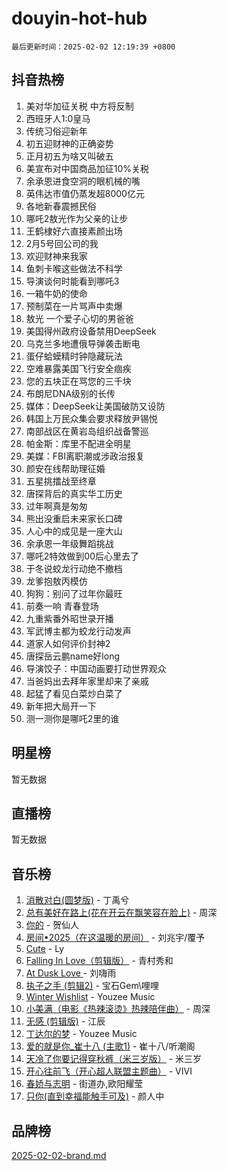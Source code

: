 # douyin-hot-hub

`最后更新时间：2025-02-02 12:19:39 +0800`

## 抖音热榜

1. 美对华加征关税 中方将反制
1. 西班牙人1:0皇马
1. 传统习俗迎新年
1. 初五迎财神的正确姿势
1. 正月初五为啥又叫破五
1. 美宣布对中国商品加征10%关税
1. 余承恩进食空洞的眼机械的嘴
1. 英伟达市值仍蒸发超8000亿元
1. 各地新春震撼民俗
1. 哪吒2敖光作为父亲的让步
1. 王鹤棣好六直接素颜出场
1. 2月5号回公司的我
1. 欢迎财神来我家
1. 鱼刺卡喉这些做法不科学
1. 导演谈何时能看到哪吒3
1. 一箱牛奶的使命
1. 预制菜在一片骂声中卖爆
1. 敖光 一个爱子心切的男爸爸
1. 美国得州政府设备禁用DeepSeek
1. 乌克兰多地遭俄导弹袭击断电
1. 蛋仔蛤蟆精时钟隐藏玩法
1. 空难暴露美国飞行安全痼疾
1. 您的五块正在骂您的三千块
1. 布朗尼DNA级别的长传
1. 媒体：DeepSeek让美国破防又设防
1. 韩国上万民众集会要求释放尹锡悦
1. 南部战区在黄岩岛组织战备警巡
1. 帕金斯：库里不配进全明星
1. 美媒：FBI离职潮或涉政治报复
1. 颜安在线帮助理征婚
1. 五星挑擂战至终章
1. 唐探背后的真实华工历史
1. 过年啊真是匆匆
1. 熊出没重启未来家长口碑
1. 人心中的成见是一座大山
1. 余承恩一年级舞蹈挑战
1. 哪吒2特效做到00后心里去了
1. 于冬说蛟龙行动绝不撤档
1. 龙爹抱敖丙模仿
1. 狗狗：别问了过年你最旺
1. 前奏一响 青春登场
1. 九重紫番外昭世录开播
1. 军武博主都为蛟龙行动发声
1. 道家人如何评价封神2
1. 唐探岳云鹏name好long
1. 导演饺子：中国动画要打动世界观众
1. 当爸妈出去拜年家里却来了亲戚
1. 起猛了看见白菜炒白菜了
1. 新年把大局开一下
1. 测一测你是哪吒2里的谁

## 明星榜

暂无数据

## 直播榜

暂无数据

## 音乐榜

1. [消散对白(圆梦版)](https://sf5-hl-cdn-tos.douyinstatic.com/obj/tos-cn-ve-2774/og4jB5I5IizzoZVAAAzWgBMAsMDWoArfwBOiFs) - 丁禹兮
1. [总有美好在路上(花在开云在飘笑容在脸上)](https://sf5-hl-cdn-tos.douyinstatic.com/obj/tos-cn-ve-2774/oU5u7NwtfBIvaNhoQBszOvAlRiAoiWAVVyBMq4) - 周深
1. [你的](https://sf5-hl-cdn-tos.douyinstatic.com/obj/tos-cn-ve-2774/oYuIeKf42jB7sEV6B2upMdpYAgfrQWj0FeRegh) - 贺仙人
1. [房间•2025（在这温暖的房间）](https://sf5-hl-cdn-tos.douyinstatic.com/obj/tos-cn-ve-2774/oMzJcnT8BgIetASeBfwfEeBQVNfACiCifhfZP7g) - 刘兆宇/覆予
1. [Cute](https://sf3-cdn-tos.douyinstatic.com/obj/tos-cn-ve-2774/o4IbIzHWKAAB4wsS5qMBRiiAlEBGTpQRNfFvuo) - Ly
1. [Falling In Love（剪辑版）](https://sf5-hl-cdn-tos.douyinstatic.com/obj/tos-cn-ve-2774/o8ajpA8zzgBPahbBIO8AcKGBLJezFCRd1wfP9f) - 青村秀和
1. [ At Dusk  Love ](https://sf5-hl-cdn-tos.douyinstatic.com/obj/tos-cn-ve-2774/o8CrpCf5CaYgI4ZrtQgMQAFEfuGqNnRSDQAPBc) - 刘嗨雨
1. [执子之手 (剪辑2)](https://sf5-hl-cdn-tos.douyinstatic.com/obj/tos-cn-ve-2774/oUoZLQjCc31XzqsBnBQUNgeKtYPBcgbFDwtfcu) - 宝石Gem\哩哩
1. [Winter Wishlist](https://sf3-cdn-tos.douyinstatic.com/obj/tos-cn-ve-2774/oIIgUOeamCFCVAzxN6MFRLIBlLGpUqQxeeHrLE) - Youzee Music
1. [小美满（电影《热辣滚烫》热辣陪伴曲）](https://sf5-hl-cdn-tos.douyinstatic.com/obj/tos-cn-ve-2774/o0GAn2lSgfZIDUgtevCGDQYnFg4CwnrBaxbTZL) - 周深
1. [无感 (剪辑版)](https://sf5-hl-cdn-tos.douyinstatic.com/obj/tos-cn-ve-2774/o0eIsUzJBDlQaQFC5OFlgbMEZC1TFYBftOBn6p) - 江辰
1. [丁达尔的梦](https://sf5-hl-cdn-tos.douyinstatic.com/obj/tos-cn-ve-2774/oMU3WirUZBVQkAC9ccG5P2IQirziZM2RTInUY) - Youzee Music
1. [爱的就是你_崔十八 (主歌1)](https://sf5-hl-cdn-tos.douyinstatic.com/obj/tos-cn-ve-2774/oI5BO5DhFZ6UTcNCnZaOCBLtZ7WIMQGfgnXf5E) - 崔十八/听潮阁
1. [天冷了你要记得穿秋裤（米三岁版）](https://sf5-hl-cdn-tos.douyinstatic.com/obj/tos-cn-ve-2774/oQlIwVIDWiZ6BQilAorS7MA0AgCkQDvcZAdm1) - 米三岁
1. [开心往前飞（开心超人联盟主题曲）](https://sf5-hl-cdn-tos.douyinstatic.com/obj/tos-cn-ve-2774/9d8fb7c82cf1421fb93a9fe925275e0a) - VIVI
1. [春娇与志明](https://sf5-hl-cdn-tos.douyinstatic.com/obj/tos-cn-ve-2774/e530d8fceb7044b39707d7f9ff54add1) - 街道办,欧阳耀莹
1. [只你(直到幸福能触手可及)](https://sf5-hl-cdn-tos.douyinstatic.com/obj/tos-cn-ve-2774/o0lBkRDzFTeaVSUz3ZZSCBVtZ5DIMQGfgmEAuE) - 颜人中

## 品牌榜

[2025-02-02-brand.md](2025-02-02-brand.md)
